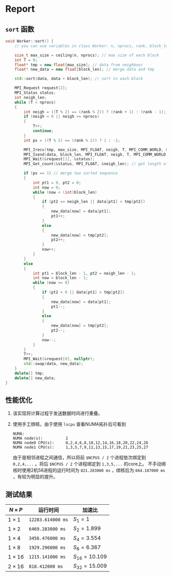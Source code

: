 # Report

## `sort` 函数

```C++
void Worker::sort() {
    // you can use variables in class Worker: n, nprocs, rank, block_len, data

    size_t max_size = ceiling(n, nprocs); // max size of each block
    int T = 0;
    float* tmp = new float[max_size]; // data from neighbour
    float* new_data = new float[block_len]; // merge data and tmp

    std::sort(data, data + block_len); // sort in each block

    MPI_Request request[2];
    MPI_Status status;
    int neigh_len;
    while (T < nprocs)
    {
        int neigh = ((T % 2) == (rank % 2)) ? (rank + 1) : (rank - 1);
        if (neigh < 0 || neigh >= nprocs)
        {
            T++;
            continue;
        }
        int ps = ((T % 2) == (rank % 2)) ? 1 : -1;

        MPI_Irecv(tmp, max_size, MPI_FLOAT, neigh, T, MPI_COMM_WORLD, &request[1]); // receive data from neighbour
        MPI_Isend(data, block_len, MPI_FLOAT, neigh, T, MPI_COMM_WORLD, &request[0]); // send merged data
        MPI_Wait(&request[1], &status); 
        MPI_Get_count(&status, MPI_FLOAT, &neigh_len); // get length of neighbour's data

        if (ps == 1) // merge two sorted sequence
        {
            int pt1 = 0, pt2 = 0;
            int now = 0;
            while (now < (int)block_len)
            {
                if (pt2 == neigh_len || data[pt1] < tmp[pt2])
                {
                    new_data[now] = data[pt1];
                    pt1++;
                }
                else
                {
                    new_data[now] = tmp[pt2];
                    pt2++;
                }
                now++;
            }
        }
        else
        {
            int pt1 = block_len - 1, pt2 = neigh_len - 1;
            int now = block_len - 1;
            while (now >= 0)
            {
                if (pt2 < 0 || data[pt1] > tmp[pt2])
                {
                    new_data[now] = data[pt1];
                    pt1--;
                }
                else
                {
                    new_data[now] = tmp[pt2];
                    pt2--;
                }
                now--;
            }
        }
        T++;
        MPI_Wait(&request[0], nullptr);
        std::swap(data, new_data);
    }
    delete[] tmp;
    delete[] new_data;
}
```

## 性能优化

1. 该实现将计算过程于发送数据时间进行重叠。
2. 使用手工绑核，由于使用 `lscpu` 查看NUMA拓扑后可看到

    ```
    NUMA:                    
    NUMA node(s):          2
    NUMA node0 CPU(s):     0,2,4,6,8,10,12,14,16,18,20,22,24,26
    NUMA node1 CPU(s):     1,3,5,7,9,11,13,15,17,19,21,23,25,27
    ```
    
    由于是相邻进程之间通信，所以将前 `$NCPUS / 2` 个进程依次绑定到 `0,2,4,...` 。将后 `$NCPUS / 2` 个进程绑定到 `1,3,5,...` 的core上。
    不手动绑核时使用2机56进程的运行时间为 `821.283000 ms` ，绑核后为 `664.187000 ms` ，有较为明显的提升。

## 测试结果

| $N\times P$ | 运行时间 | 加速比 |
|-----|-----|-----|
|$1\times 1$|`12283.614000 ms`|$S_1=1$|
|$1\times 2$|`6469.283000 ms`|$S_2=1.899$|
|$1\times 4$|`3456.476000 ms`|$S_4=3.554$|
|$1\times 8$|`1929.296000 ms`|$S_8=6.367$|
|$1\times 16$|`1215.141000 ms`|$S_{16}=10.109$|
|$2\times 16$|`818.412000 ms`|$S_{32}=15.009$|

